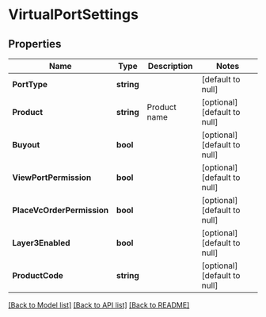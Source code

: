 # VirtualPortSettings

## Properties
Name | Type | Description | Notes
------------ | ------------- | ------------- | -------------
**PortType** | **string** |  | [default to null]
**Product** | **string** | Product name | [optional] [default to null]
**Buyout** | **bool** |  | [optional] [default to null]
**ViewPortPermission** | **bool** |  | [optional] [default to null]
**PlaceVcOrderPermission** | **bool** |  | [optional] [default to null]
**Layer3Enabled** | **bool** |  | [optional] [default to null]
**ProductCode** | **string** |  | [optional] [default to null]

[[Back to Model list]](../README.md#documentation-for-models) [[Back to API list]](../README.md#documentation-for-api-endpoints) [[Back to README]](../README.md)

